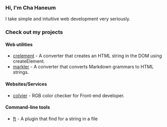 ### Hi, I'm Cha Haneum
I take simple and intuitive web development very seriously.

### Check out my projects

#### Web utilities
- [crelement](https://github.com/chebread/crelement) - A converter that creates an HTML string in the DOM using createElement.
- [markler](https://github.com/chebread/markler) - A converter that converts Markdown grammars to HTML strings.

#### Websites/Services
- [colvier](https://github.com/chebread/colvier) - RGB color checker for Front-end developer.

#### Command-line tools
- [ft](https://github.com/chebread/ft) - A plugin that find for a string in a file
